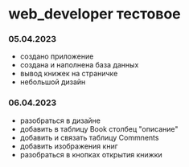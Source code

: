 # web_developer тестовое

### 05.04.2023
- создано приложение
- создана и наполнена база данных
- вывод книжек на страничке
- небольшой дизайн
### 06.04.2023
- разобраться в дизайне
- добавить в таблицу Book столбец "описание"
- добавить и связать таблицу Commnents
- добавить изображения книг
- разобраться в кнопках открытия книжки